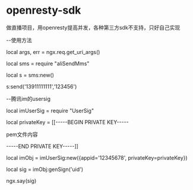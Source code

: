 # openresty-sdk
做直播项目，用openresty提高并发，各种第三方sdk不支持，只好自己实现



--使用方法

local args, err = ngx.req.get_uri_args()


local sms = require "aliSendMms"


local s = sms:new()


s:send('13911111111','123456')



--腾讯im的usersig


local imUserSig = require "UserSig"


local privateKey = [[-----BEGIN PRIVATE KEY-----

pem文件内容

-----END PRIVATE KEY-----]]

local imObj = imUserSig:new({appid='12345678', privateKey=privateKey})

local sig = imObj:genSign('uid')

ngx.say(sig)
